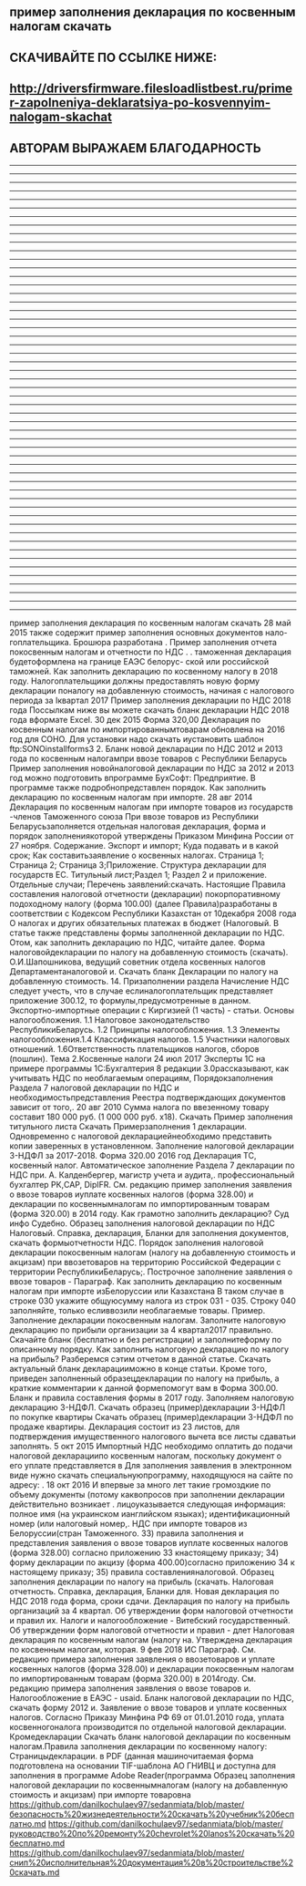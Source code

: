пример заполнения декларация по косвенным налогам скачать
--------------------------------------------------
СКАЧИВАЙТЕ ПО ССЫЛКЕ НИЖЕ:
--------------------------------------------------
http://driversfirmware.filesloadlistbest.ru/primer-zapolneniya-deklaratsiya-po-kosvennyim-nalogam-skachat
--------------------------------------------------
АВТОРАМ ВЫРАЖАЕМ БЛАГОДАРНОСТЬ
--------------------------------------------------
--------------------------------------------------
--------------------------------------------------
--------------------------------------------------
--------------------------------------------------
--------------------------------------------------
--------------------------------------------------
--------------------------------------------------
--------------------------------------------------
--------------------------------------------------
--------------------------------------------------
--------------------------------------------------
--------------------------------------------------
--------------------------------------------------
--------------------------------------------------
--------------------------------------------------
--------------------------------------------------
--------------------------------------------------
--------------------------------------------------
--------------------------------------------------
--------------------------------------------------
--------------------------------------------------
--------------------------------------------------
--------------------------------------------------
--------------------------------------------------
--------------------------------------------------
--------------------------------------------------
--------------------------------------------------
--------------------------------------------------
--------------------------------------------------
--------------------------------------------------
--------------------------------------------------
--------------------------------------------------
--------------------------------------------------
--------------------------------------------------
--------------------------------------------------
--------------------------------------------------
--------------------------------------------------
--------------------------------------------------
--------------------------------------------------
--------------------------------------------------
--------------------------------------------------
--------------------------------------------------
--------------------------------------------------
--------------------------------------------------
--------------------------------------------------
--------------------------------------------------
--------------------------------------------------
--------------------------------------------------
--------------------------------------------------
--------------------------------------------------
--------------------------------------------------
--------------------------------------------------
--------------------------------------------------
пример заполнения декларация по косвенным налогам скачать 28 май 2015  также содержит пример заполнения основных документов нало-гоплательщика. Брошюра разработана . Пример заполнения отчета покосвенным налогам и отчетности по НДС . . таможенная декларация будетоформлена на границе ЕАЭС белорус- ской или российской таможней. Как заполнить декларацию по косвенному налогу в 2018 году. Налогоплательщики должны предоставлять новую форму декларации поналогу на добавленную стоимость, начиная с налогового периода за Iквартал 2017  Пример заполнения декларации по НДС 2018 года  Поссылкам ниже вы можете скачать бланк декларации НДС 2018 года вформате Excel. 30 дек 2015  Форма 320,00 Декларация по косвенным налогам по импортированнымтоварам обновлена на 2016 год для СОНО. Для установки надо скачать иустановить шаблон ftp:SONOinstallforms3  2. Бланк новой декларации по НДС 2012 и 2013 года по косвенным налогампри ввозе товаров с Республики Беларусь  Пример заполнения новойналоговой декларации по НДС за 2012 и 2013 год можно подготовить впрограмме БухСофт: Предприятие. В программе также подробнопредставлен порядок. Как заполнить декларацию по косвенным налогам при импорте. 28 авг 2014  Декларация по косвенным налогам при импорте товаров из государств -членов Таможенного союза  При ввозе товаров из Республики Беларусьзаполняется отдельная налоговая декларация, форма и порядок заполнениякоторой утверждены Приказом Минфина России от 27 ноября. Содержание. Экспорт и импорт; Куда подавать и в какой срок; Как составитьзаявление о косвенных налогах. Страница 1; Страница 2; Страница 3;Приложение. Структура декларации для государств ЕС. Титульный лист;Раздел 1; Раздел 2 и приложение. Отдельные случаи; Перечень заявлений:скачать. Настоящие Правила составления налоговой отчетности (декларации) покорпоративному подоходному налогу (форма 100.00) (далее  Правила)разработаны в соответствии с Кодексом Республики Казахстан от 10декабря 2008 года О налогах и других обязательных платежах в бюджет (Налоговый. В статье также представлены формы заполненной декларации по НДС. Отом, как заполнить декларацию по НДС, читайте далее. Форма налоговойдекларации по налогу на добавленную стоимость (скачать). О.И.Шапошникова, ведущий советник отдела косвенных налогов Департаментаналоговой и. Скачать бланк Декларации по налогу на добавленную стоимость. 14.  Призаполнении раздела Начисление НДС следует учесть, что в случае еслиналогоплательщик представляет приложение 300.12, то формулы,предусмотренные в данном. Экспортно-импортные операции с Киргизией (1 часть) - статьи. Основы налогообложения. 1.1 Налоговое законодательство РеспубликиБеларусь. 1.2 Принципы налогообложения. 1.3 Элементы налогообложения.1.4 Классификация налогов. 1.5 Участники налоговых отношений. 1.6Ответственность плательщиков налогов, сборов (пошлин). Тема 2.Косвенные налоги
24 июл 2017  Эксперты 1С на примере программы 1С:Бухгалтерия 8 редакции 3.0рассказывают, как учитывать НДС по необлагаемым операциям,  Порядокзаполнения Раздела 7 налоговой декларации по НДС и необходимостьпредставления Реестра подтверждающих документов зависит от того,. 20 авг 2010  Сумма налога по ввезенному товару составит 180 000 руб. (1 000 000 руб. х18). Скачать Пример заполнения титульного листа  Скачать Примерзаполнения 1 декларации. Одновременно с налоговой декларациейнеобходимо представить копии заверенных в установленном. Заполнение налоговой декларации 3-НДФЛ за 2017-2018. Форма 320.00 2016 год Декларация ТС, косвенный налог. Автоматическое заполнение Раздела 7 декларации по НДС при. А. Калденбергер, магистр учета и аудита,. профессиональный бухгалтер РК,CAP, DipIFR. См. редакцию пример заполнения заявления о ввозе товаров иуплате косвенных налогов (форма 328.00) и декларации по косвеннымналогам по импортированным товарам (форма 320.00) в 2014 году. Как грамотно заполнить декларацию?  Суд инфо  Судебно. Образец заполнения налоговой декларации по НДС  Налоговый. Справка, декларация, Бланки для заполнения документов, скачать формыотчетности НДС.  Порядок заполнения налоговой декларации покосвенным налогам (налогу на добавленную стоимость и акцизам) при ввозетоваров на территорию Российской Федерации с территории РеспубликиБеларусь;. Построчное заполнение заявления о ввозе товаров  - Параграф. Как заполнить декларацию по косвенным налогам при импорте изБелоруссии или Казахстана  В таком случае в строке 030 укажите общуюсумму налога из строк 031 - 035. Строку 040 заполняйте, только есливвозили необлагаемые товары. Пример. Заполнение декларации покосвенным налогам. Заполните налоговую декларацию по прибыли организации за 4 квартал2017 правильно. Скачайте бланк (бесплатно и без регистрации) и заполнитеформу по описанному порядку. Как заполнить налоговую декларацию по налогу на прибыль? Разберемся сэтим отчетом в данной статье. Скачать актуальный бланк декларацииможно в конце статьи. Кроме того, приведен заполненный образецдекларации по налогу на прибыль, а краткие комментарии к данной формепомогут вам в
Форма 300.00. Бланк и правила составления формы в 2017 году. Заполняем налоговую декларацию 3-НДФЛ. Скачать образец (пример)декларации 3-НДФЛ по покупке квартиры  Скачать образец (пример)декларации 3-НДФЛ по продаже квартиры. Декларация состоит из 23 листов, для подтверждения имущественного налогового вычета все листы сдаватьи заполнять. 5 окт 2015  Импортный НДС необходимо оплатить до подачи налоговой декларациипо косвенным налогам, поскольку документ о его уплате представляется в Для заполнения заявления в электронном виде нужно скачать специальнуюпрограмму, находящуюся на сайте по адресу: . 18 окт 2016  И впервые за много лет такие громоздкие по объему документы (потому каквопросов при заполнении декларации действительно возникает . лицоуказывается следующая информация: полное имя (на украинском ианглийском языках); идентификационный номер (или налоговый номер,. НДС при импорте товаров из Белоруссии(стран Таможенного. 33) правила заполнения и представления заявления о ввозе товаров иуплате косвенных налогов (форма 328.00) согласно приложению 33 кнастоящему приказу; 34) форму декларации по акцизу (форма 400.00)согласно приложению 34 к настоящему приказу; 35) правила составленияналоговой. Образец заполнения декларации по налогу на прибыль (скачать. Налоговая отчетность. Справка, декларация, Бланки для. Новая декларация по НДС 2018 года  форма, сроки сдачи. Декларация по налогу на прибыль организаций за 4 квартал. Об утверждении форм налоговой отчетности и правил их. Налоги и налогообложение - Витебский государственный. Об утверждении форм налоговой отчетности и правил  - длет
Налоговая декларация по косвенным налогам (налогу на. Утверждена декларация по косвенным налогам, которая. 9 фев 2018  ИС Параграф. См. редакцию примера заполнения заявления о ввозетоваров и уплате косвенных налогов (форма 328.00) и декларации покосвенным налогам по импортированным товарам (форма 320.00) в 2014году. См. редакцию примера заполнения заявления о ввозе товаров и. Налогообложение в ЕАЭС - usaid. Бланк налоговой декларации по НДС, скачать форму 2012 и. Заявление о ввозе товаров и уплате косвенных налогов. Согласно Приказу Минфина РФ 69 от 01.01.2010 года, уплата косвенногоналога производится по отдельной налоговой декларации. Кромедекларации  Скачать бланк налоговой декларации по косвенным налогам.Правила заполнения декларации по косвенному налогу: Страницыдекларации. в PDF (данная машиночитаемая форма подготовлена на основании TIF-шаблона АО ГНИВЦ и доступна для заполнения в программе Adobe Reader(программа  Образец заполнения налоговой декларации по косвеннымналогам (налогу на добавленную стоимость и акцизам) при импорте товаровна
https://github.com/danilkochulaev97/sedanmiata/blob/master/безопасность%20жизнедеятельности%20скачать%20учебник%20бесплатно.md
https://github.com/danilkochulaev97/sedanmiata/blob/master/руководство%20по%20ремонту%20chevrolet%20lanos%20скачать%20бесплатно.md
https://github.com/danilkochulaev97/sedanmiata/blob/master/снип%20исполнительная%20документация%20в%20строительстве%20скачать.md
